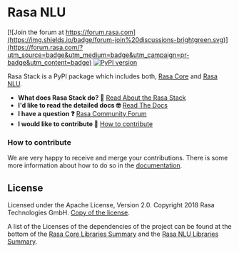 # Rasa NLU
[![Join the forum at https://forum.rasa.com](https://img.shields.io/badge/forum-join%20discussions-brightgreen.svg)](https://forum.rasa.com/?utm_source=badge&utm_medium=badge&utm_campaign=pr-badge&utm_content=badge)
[![PyPI version](https://badge.fury.io/py/rasa.svg)](https://badge.fury.io/py/rasa)

Rasa Stack is a PyPI package which includes both, [Rasa Core](https://github.com/rasahq/rasa_core) and [Rasa NLU](https://github.com/rasahq/rasa_nlu).

- **What does Rasa Stack do? 🤔**
  [Read About the Rasa Stack](https://rasa.com/products/rasa-stack/)
- **I'd like to read the detailed docs 🤓**
  [Read The Docs](https://rasa.com/docs)
- **I have a question ❓**
  [Rasa Community Forum](https://forum.rasa.com)
- **I would like to contribute 🤗**
  [How to contribute](#how-to-contribute)
  
### How to contribute
We are very happy to receive and merge your contributions. There is
some more information about how to do so in the
[documentation](https://rasa.com/docs/getting-started/contributing/).
  
## License
Licensed under the Apache License, Version 2.0. Copyright 2018 Rasa Technologies GmbH. [Copy of the license](LICENSE.txt).

A list of the Licenses of the dependencies of the project can be found at
the bottom of the
[Rasa Core Libraries Summary](https://libraries.io/github/RasaHQ/rasa_core) and the [Rasa NLU Libraries Summary](https://libraries.io/github/RasaHQ/rasa_nlu).